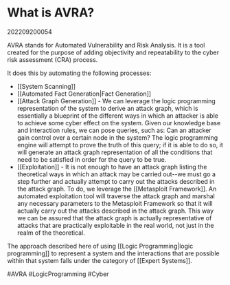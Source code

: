 # What is AVRA?
202209200054

AVRA stands for Automated Vulnerability and Risk Analysis. It is a tool created for the purpose of adding objectivity and repeatability to the cyber risk assessment (CRA) process. 

It does this by automating the following processes:
- [[System Scanning]]
- [[Automated Fact Generation|Fact Generation]]
- [[Attack Graph Generation]] - We can leverage the logic programming representation of the system to derive an attack graph, which is essentially a blueprint of the different ways in which an attacker is able to achieve some cyber effect on the system. Given our knowledge base and interaction rules, we can pose queries, such as: Can an attacker gain control over a certain node in the system? The logic programming engine will attempt to prove the truth of this query; if it is able to do so, it will generate an attack graph representation of all the conditions that need to be satisfied in order for the query to be true.
- [[Exploitation]] - It is not enough to have an attack graph listing the theoretical ways in which an attack may be carried out--we must go a step further and actually attempt to carry out the attacks described in the attack graph. To do, we leverage the [[Metasploit Framework]]. An automated exploitation tool will traverse the attack graph and marshal any necessary parameters to the Metasploit Framework so that it will actually carry out the attacks described in the attack graph. This way we can be assured that the attack graph is actually representative of attacks that are practically exploitable in the real world, not just in the realm of the theoretical.

The approach described here of using [[Logic Programming|logic programming]] to represent a system and the interactions that are possible within that system falls under the category of [[Expert Systems]].

#AVRA 
#LogicProgramming 
#Cyber